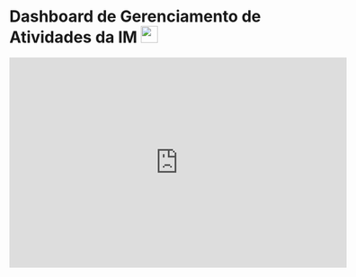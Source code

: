 # Dashboard de Gerenciamento de Atividades da IM <img src="https://raw.githubusercontent.com/MartinHeinz/MartinHeinz/master/wave.gif" width="30px">

<iframe title="Dashboard - Rotina IM" width="600" height="373.5" src="https://app.powerbi.com/view?r=eyJrIjoiOWYyMGE4NGMtZDA5OC00ZTBlLTk5M2YtMGY4NjBlY2QzMDNiIiwidCI6IjNhMmQxMjE5LWU4NjAtNGYxOS1iZTdhLWQ1MjkxZWNiODg3ZiJ9&pageName=ReportSectione6cbd840065e05c5c9c3" frameborder="0" allowFullScreen="true"></iframe>
